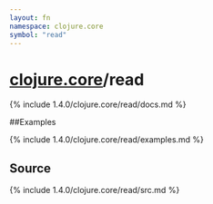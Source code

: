 ```yaml
---
layout: fn
namespace: clojure.core
symbol: "read"
---
```


# [clojure.core](../)/read

{% include 1.4.0/clojure.core/read/docs.md %}

##Examples

{% include 1.4.0/clojure.core/read/examples.md %}
## Source
{% include 1.4.0/clojure.core/read/src.md %}

